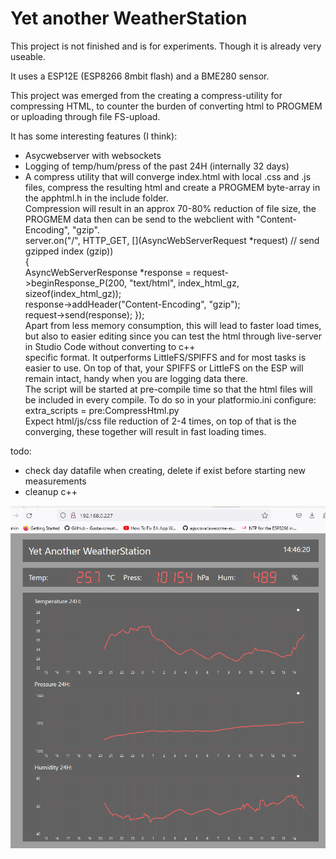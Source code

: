 # Yet another WeatherStation

This project is not finished and is for experiments. Though it is already very useable.

It uses a ESP12E (ESP8266 8mbit flash) and a BME280 sensor.

This project was emerged from the creating a compress-utility for compressing HTML, to counter the burden of converting html to PROGMEM or uploading through file FS-upload.

It has some interesting features (I think):

- Asycwebserver with websockets
- Logging of temp/hum/press of the past 24H (internally 32 days)
- A compress utility that will converge index.html with local .css and .js files, compress the resulting html and create a PROGMEM byte-array in the apphtml.h in the include folder.  
  Compression will result in an approx 70-80% reduction of file size, the PROGMEM data then can be send to the webclient with "Content-Encoding", "gzip".  
  server.on("/", HTTP_GET, \[\](AsyncWebServerRequest \*request) // send gzipped index (gzip))  
  {  
  AsyncWebServerResponse \*response = request->beginResponse_P(200, "text/html", index_html_gz, sizeof(index_html_gz));  
  response->addHeader("Content-Encoding", "gzip");  
  request->send(response); });  
  Apart from less memory consumption, this will lead to faster load times, but also to easier editing since you can test the html through live-server in Studio Code without converting to c++  
  specific format. It outperforms LittleFS/SPIFFS and for most tasks is easier to use. On top of that, your SPIFFS or LittleFS on the ESP will remain intact, handy when you are logging data there.  
  The script will be started at pre-compile time so that the html files will be included in every compile. To do so in your platformio.ini configure:  
  extra_scripts = pre:CompressHtml.py  
  Expect html/js/css file reduction of 2-4 times, on top of that is the converging, these together will result in fast loading times.

todo:

- check day datafile when creating, delete if exist before starting new measurements
- cleanup c++

![Image](./Images/yaw_html_page.png)

